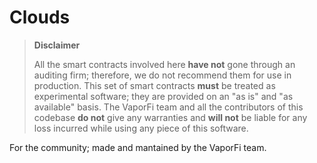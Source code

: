# Clouds

> **Disclaimer**
>
> All the smart contracts involved here **have not** gone through an auditing firm; therefore, we do not recommend them for use in production.
> This set of smart contracts **must** be treated as experimental software; they are provided on an "as is" and "as available" basis.
> The VaporFi team and all the contributors of this codebase **do not** give any warranties and **will not** be liable for any loss incurred while using any piece of this software.

For the community; made and mantained by the VaporFi team.

